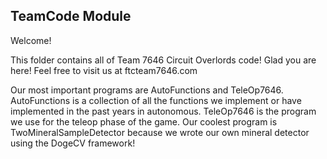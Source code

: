 ## TeamCode Module

Welcome!

This folder contains all of Team 7646 Circuit Overlords code! Glad you are here! Feel free to visit us at ftcteam7646.com

Our most important programs are AutoFunctions and TeleOp7646. AutoFunctions is a collection of all the functions we implement
or have implemented in the past years in autonomous. TeleOp7646 is the program we use for the teleop phase of the game. Our coolest program is TwoMineralSampleDetector because we wrote our own mineral detector using the DogeCV framework!



